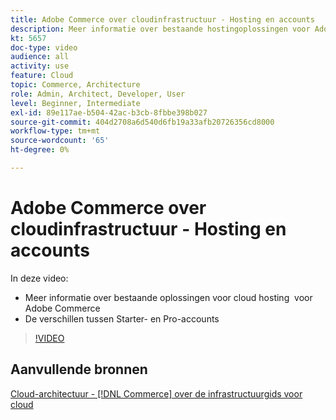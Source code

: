 ```yaml
---
title: Adobe Commerce over cloudinfrastructuur - Hosting en accounts
description: Meer informatie over bestaande hostingoplossingen voor Adobe Commerce ​. Begrijp verschillen tussen ​ Starter- en Pro-accounts.
kt: 5657
doc-type: video
audience: all
activity: use
feature: Cloud
topic: Commerce, Architecture
role: Admin, Architect, Developer, User
level: Beginner, Intermediate
exl-id: 89e117ae-b504-42ac-b3cb-8fbbe398b027
source-git-commit: 404d2708a6d540d6fb19a33afb20726356cd8000
workflow-type: tm+mt
source-wordcount: '65'
ht-degree: 0%

---
```


# Adobe Commerce over cloudinfrastructuur - Hosting en accounts

In deze video:

- Meer informatie over bestaande oplossingen voor cloud hosting &#x200B; voor Adobe Commerce
- De verschillen tussen Starter- en Pro-accounts &#x200B;

>[!VIDEO](https://video.tv.adobe.com/v/35813?quality=12&learn=on)

## Aanvullende bronnen

[Cloud-architectuur - [!DNL Commerce] over de infrastructuurgids voor cloud](https://experienceleague.adobe.com/docs/commerce-cloud-service/user-guide/architecture/cloud-architecture.html)
